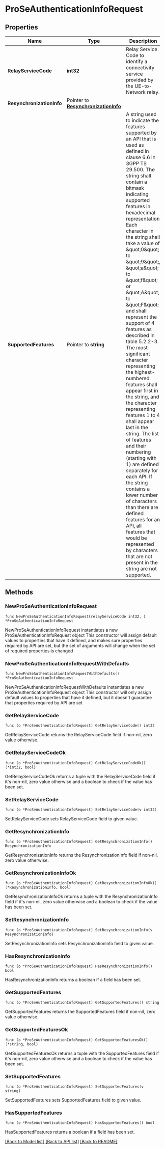 # ProSeAuthenticationInfoRequest

## Properties

Name | Type | Description | Notes
------------ | ------------- | ------------- | -------------
**RelayServiceCode** | **int32** | Relay Service Code to identify a connectivity service provided by the UE-to-Network relay.  | 
**ResynchronizationInfo** | Pointer to [**ResynchronizationInfo**](ResynchronizationInfo.md) |  | [optional] 
**SupportedFeatures** | Pointer to **string** | A string used to indicate the features supported by an API that is used as defined in clause  6.6 in 3GPP TS 29.500. The string shall contain a bitmask indicating supported features in  hexadecimal representation Each character in the string shall take a value of \&quot;0\&quot; to \&quot;9\&quot;,  \&quot;a\&quot; to \&quot;f\&quot; or \&quot;A\&quot; to \&quot;F\&quot; and shall represent the support of 4 features as described in  table 5.2.2-3. The most significant character representing the highest-numbered features shall  appear first in the string, and the character representing features 1 to 4 shall appear last  in the string. The list of features and their numbering (starting with 1) are defined  separately for each API. If the string contains a lower number of characters than there are  defined features for an API, all features that would be represented by characters that are not  present in the string are not supported.  | [optional] 

## Methods

### NewProSeAuthenticationInfoRequest

`func NewProSeAuthenticationInfoRequest(relayServiceCode int32, ) *ProSeAuthenticationInfoRequest`

NewProSeAuthenticationInfoRequest instantiates a new ProSeAuthenticationInfoRequest object
This constructor will assign default values to properties that have it defined,
and makes sure properties required by API are set, but the set of arguments
will change when the set of required properties is changed

### NewProSeAuthenticationInfoRequestWithDefaults

`func NewProSeAuthenticationInfoRequestWithDefaults() *ProSeAuthenticationInfoRequest`

NewProSeAuthenticationInfoRequestWithDefaults instantiates a new ProSeAuthenticationInfoRequest object
This constructor will only assign default values to properties that have it defined,
but it doesn't guarantee that properties required by API are set

### GetRelayServiceCode

`func (o *ProSeAuthenticationInfoRequest) GetRelayServiceCode() int32`

GetRelayServiceCode returns the RelayServiceCode field if non-nil, zero value otherwise.

### GetRelayServiceCodeOk

`func (o *ProSeAuthenticationInfoRequest) GetRelayServiceCodeOk() (*int32, bool)`

GetRelayServiceCodeOk returns a tuple with the RelayServiceCode field if it's non-nil, zero value otherwise
and a boolean to check if the value has been set.

### SetRelayServiceCode

`func (o *ProSeAuthenticationInfoRequest) SetRelayServiceCode(v int32)`

SetRelayServiceCode sets RelayServiceCode field to given value.


### GetResynchronizationInfo

`func (o *ProSeAuthenticationInfoRequest) GetResynchronizationInfo() ResynchronizationInfo`

GetResynchronizationInfo returns the ResynchronizationInfo field if non-nil, zero value otherwise.

### GetResynchronizationInfoOk

`func (o *ProSeAuthenticationInfoRequest) GetResynchronizationInfoOk() (*ResynchronizationInfo, bool)`

GetResynchronizationInfoOk returns a tuple with the ResynchronizationInfo field if it's non-nil, zero value otherwise
and a boolean to check if the value has been set.

### SetResynchronizationInfo

`func (o *ProSeAuthenticationInfoRequest) SetResynchronizationInfo(v ResynchronizationInfo)`

SetResynchronizationInfo sets ResynchronizationInfo field to given value.

### HasResynchronizationInfo

`func (o *ProSeAuthenticationInfoRequest) HasResynchronizationInfo() bool`

HasResynchronizationInfo returns a boolean if a field has been set.

### GetSupportedFeatures

`func (o *ProSeAuthenticationInfoRequest) GetSupportedFeatures() string`

GetSupportedFeatures returns the SupportedFeatures field if non-nil, zero value otherwise.

### GetSupportedFeaturesOk

`func (o *ProSeAuthenticationInfoRequest) GetSupportedFeaturesOk() (*string, bool)`

GetSupportedFeaturesOk returns a tuple with the SupportedFeatures field if it's non-nil, zero value otherwise
and a boolean to check if the value has been set.

### SetSupportedFeatures

`func (o *ProSeAuthenticationInfoRequest) SetSupportedFeatures(v string)`

SetSupportedFeatures sets SupportedFeatures field to given value.

### HasSupportedFeatures

`func (o *ProSeAuthenticationInfoRequest) HasSupportedFeatures() bool`

HasSupportedFeatures returns a boolean if a field has been set.


[[Back to Model list]](../README.md#documentation-for-models) [[Back to API list]](../README.md#documentation-for-api-endpoints) [[Back to README]](../README.md)


